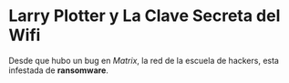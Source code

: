 # Larry Plotter y La Clave Secreta del Wifi

Desde que hubo un bug en *Matrix*, la red de la escuela de hackers, esta infestada de **ransomware**.
